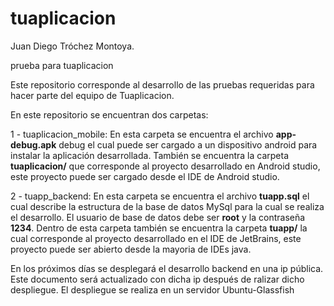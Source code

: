 # tuaplicacion

Juan Diego Tróchez Montoya.

prueba para tuaplicacion

Este repositorio corresponde al desarrollo de las pruebas requeridas para hacer parte del equipo de Tuaplicacion.

En este repositorio se encuentran dos carpetas:

1 - tuaplicacion_mobile: En esta carpeta se encuentra el archivo **app-debug.apk** debug el cual puede ser cargado a un dispositivo android para instalar la aplicación desarrollada. También se encuentra la carpeta **tuaplicacion/** que corresponde al proyecto desarrollado en Android studio, este proyecto puede ser cargado desde el IDE de Android studio.

2 - tuapp_backend: En esta carpeta se encuentra el archivo **tuapp.sql** el cual describe la estructura de la base de datos MySql para la cual se realiza el desarrollo. El usuario de base de datos debe ser **root** y la contraseña **1234**. Dentro de esta carpeta también se encuentra la carpeta **tuapp/** la cual corresponde al proyecto desarrollado en el IDE de JetBrains, este proyecto puede ser abierto desde la mayoria de IDEs java.

En los próximos días se desplegará el desarrollo backend en una ip pública. Este documento será actualizado con dicha ip después de ralizar dicho despliegue. El despliegue se realiza en un servidor Ubuntu-Glassfish

